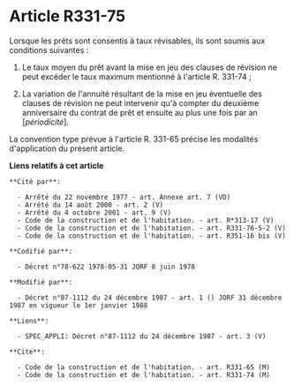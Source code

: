# Article R331-75

Lorsque les prêts sont consentis à taux révisables, ils sont soumis aux conditions suivantes :

1. Le taux moyen du prêt avant la mise en jeu des clauses de révision ne peut excéder le taux maximum mentionné à l'article
R. 331-74 ;

2. La variation de l'annuité résultant de la mise en jeu éventuelle des clauses de révision ne peut intervenir qu'à compter
du deuxième anniversaire du contrat de prêt et ensuite au plus une fois par an [*périodicité*].

La convention type prévue à l'article R. 331-65 précise les modalités d'application du présent article.

**Liens relatifs à cet article**

	**Cité par**:

	  - Arrêté du 22 novembre 1977 - art. Annexe art. 7 (VD)
	  - Arrêté du 14 août 2000 - art. 2 (V)
	  - Arrêté du 4 octobre 2001 - art. 9 (V)
	  - Code de la construction et de l'habitation. - art. R*313-17 (V)
	  - Code de la construction et de l'habitation. - art. R331-76-5-2 (V)
	  - Code de la construction et de l'habitation. - art. R351-16 bis (V)

	**Codifié par**:

	  - Décret n°78-622 1978-05-31 JORF 8 juin 1978

	**Modifié par**:

	  - Décret n°87-1112 du 24 décembre 1987 - art. 1 () JORF 31 décembre 1987 en vigueur le 1er janvier 1988

	**Liens**:

	  - SPEC_APPLI: Décret n°87-1112 du 24 décembre 1987 - art. 3 (V)

	**Cite**:

	  - Code de la construction et de l'habitation. - art. R331-65 (M)
	  - Code de la construction et de l'habitation. - art. R331-74 (M)
